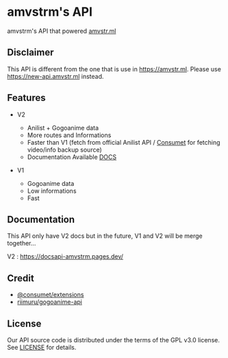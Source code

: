 # amvstrm's API

amvstrm's API that powered [amvstr.ml](https://amvstr.ml)

## Disclaimer

This API is different from the one that is use in <https://amvstr.ml>.
Please use <https://new-api.amvstr.ml> instead.

## Features

- V2
  - Anilist + Gogoanime data
  - More routes and Informations
  - Faster than V1 (fetch from official Anilist API / [Consumet](https://github.com/consumet/consumet.ts) for fetching video/info backup source)
  - Documentation Available [DOCS](https://docsapi-amvstrm.pages.dev/)

- V1
  - Gogoanime data
  - Low informations
  - Fast

## Documentation

This API only have V2 docs but in the future, V1 and V2 will be merge together...  

V2 : <https://docsapi-amvstrm.pages.dev/>

## Credit

- [@consumet/extensions](https://github.com/consumet/consumet.ts)
- [riimuru/gogoanime-api](https://github.com/riimuru/gogoanime-api)

## License

Our API source code is distributed under the terms of the GPL v3.0 license. See [LICENSE](https://docs.amvstr.ml/license) for details.
